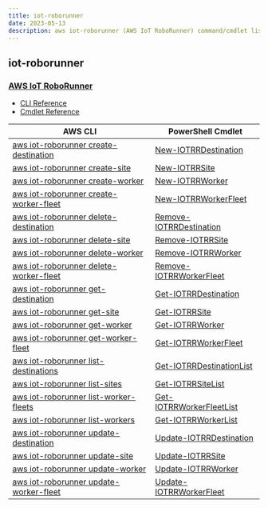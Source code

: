 ```yaml
---
title: iot-roborunner
date: 2023-05-13
description: aws iot-roborunner (AWS IoT RoboRunner) command/cmdlet list.
---
```


## iot-roborunner

### [AWS IoT RoboRunner](https://aws.amazon.com/roborunner/)

* [CLI Reference](https://docs.aws.amazon.com/cli/latest/reference/iot-roborunner/index.html)
* [Cmdlet Reference](https://docs.aws.amazon.com/powershell/latest/reference/items/IoTRoboRunner_cmdlets.html)

|AWS CLI|PowerShell Cmdlet|
|----|----|
|[aws iot-roborunner create-destination](https://docs.aws.amazon.com/cli/latest/reference/iot-roborunner/create-destination.html)|[New-IOTRRDestination](https://docs.aws.amazon.com/powershell/latest/reference/items/New-IOTRRDestination.html)|
|[aws iot-roborunner create-site](https://docs.aws.amazon.com/cli/latest/reference/iot-roborunner/create-site.html)|[New-IOTRRSite](https://docs.aws.amazon.com/powershell/latest/reference/items/New-IOTRRSite.html)|
|[aws iot-roborunner create-worker](https://docs.aws.amazon.com/cli/latest/reference/iot-roborunner/create-worker.html)|[New-IOTRRWorker](https://docs.aws.amazon.com/powershell/latest/reference/items/New-IOTRRWorker.html)|
|[aws iot-roborunner create-worker-fleet](https://docs.aws.amazon.com/cli/latest/reference/iot-roborunner/create-worker-fleet.html)|[New-IOTRRWorkerFleet](https://docs.aws.amazon.com/powershell/latest/reference/items/New-IOTRRWorkerFleet.html)|
|[aws iot-roborunner delete-destination](https://docs.aws.amazon.com/cli/latest/reference/iot-roborunner/delete-destination.html)|[Remove-IOTRRDestination](https://docs.aws.amazon.com/powershell/latest/reference/items/Remove-IOTRRDestination.html)|
|[aws iot-roborunner delete-site](https://docs.aws.amazon.com/cli/latest/reference/iot-roborunner/delete-site.html)|[Remove-IOTRRSite](https://docs.aws.amazon.com/powershell/latest/reference/items/Remove-IOTRRSite.html)|
|[aws iot-roborunner delete-worker](https://docs.aws.amazon.com/cli/latest/reference/iot-roborunner/delete-worker.html)|[Remove-IOTRRWorker](https://docs.aws.amazon.com/powershell/latest/reference/items/Remove-IOTRRWorker.html)|
|[aws iot-roborunner delete-worker-fleet](https://docs.aws.amazon.com/cli/latest/reference/iot-roborunner/delete-worker-fleet.html)|[Remove-IOTRRWorkerFleet](https://docs.aws.amazon.com/powershell/latest/reference/items/Remove-IOTRRWorkerFleet.html)|
|[aws iot-roborunner get-destination](https://docs.aws.amazon.com/cli/latest/reference/iot-roborunner/get-destination.html)|[Get-IOTRRDestination](https://docs.aws.amazon.com/powershell/latest/reference/items/Get-IOTRRDestination.html)|
|[aws iot-roborunner get-site](https://docs.aws.amazon.com/cli/latest/reference/iot-roborunner/get-site.html)|[Get-IOTRRSite](https://docs.aws.amazon.com/powershell/latest/reference/items/Get-IOTRRSite.html)|
|[aws iot-roborunner get-worker](https://docs.aws.amazon.com/cli/latest/reference/iot-roborunner/get-worker.html)|[Get-IOTRRWorker](https://docs.aws.amazon.com/powershell/latest/reference/items/Get-IOTRRWorker.html)|
|[aws iot-roborunner get-worker-fleet](https://docs.aws.amazon.com/cli/latest/reference/iot-roborunner/get-worker-fleet.html)|[Get-IOTRRWorkerFleet](https://docs.aws.amazon.com/powershell/latest/reference/items/Get-IOTRRWorkerFleet.html)|
|[aws iot-roborunner list-destinations](https://docs.aws.amazon.com/cli/latest/reference/iot-roborunner/list-destinations.html)|[Get-IOTRRDestinationList](https://docs.aws.amazon.com/powershell/latest/reference/items/Get-IOTRRDestinationList.html)|
|[aws iot-roborunner list-sites](https://docs.aws.amazon.com/cli/latest/reference/iot-roborunner/list-sites.html)|[Get-IOTRRSiteList](https://docs.aws.amazon.com/powershell/latest/reference/items/Get-IOTRRSiteList.html)|
|[aws iot-roborunner list-worker-fleets](https://docs.aws.amazon.com/cli/latest/reference/iot-roborunner/list-worker-fleets.html)|[Get-IOTRRWorkerFleetList](https://docs.aws.amazon.com/powershell/latest/reference/items/Get-IOTRRWorkerFleetList.html)|
|[aws iot-roborunner list-workers](https://docs.aws.amazon.com/cli/latest/reference/iot-roborunner/list-workers.html)|[Get-IOTRRWorkerList](https://docs.aws.amazon.com/powershell/latest/reference/items/Get-IOTRRWorkerList.html)|
|[aws iot-roborunner update-destination](https://docs.aws.amazon.com/cli/latest/reference/iot-roborunner/update-destination.html)|[Update-IOTRRDestination](https://docs.aws.amazon.com/powershell/latest/reference/items/Update-IOTRRDestination.html)|
|[aws iot-roborunner update-site](https://docs.aws.amazon.com/cli/latest/reference/iot-roborunner/update-site.html)|[Update-IOTRRSite](https://docs.aws.amazon.com/powershell/latest/reference/items/Update-IOTRRSite.html)|
|[aws iot-roborunner update-worker](https://docs.aws.amazon.com/cli/latest/reference/iot-roborunner/update-worker.html)|[Update-IOTRRWorker](https://docs.aws.amazon.com/powershell/latest/reference/items/Update-IOTRRWorker.html)|
|[aws iot-roborunner update-worker-fleet](https://docs.aws.amazon.com/cli/latest/reference/iot-roborunner/update-worker-fleet.html)|[Update-IOTRRWorkerFleet](https://docs.aws.amazon.com/powershell/latest/reference/items/Update-IOTRRWorkerFleet.html)|

